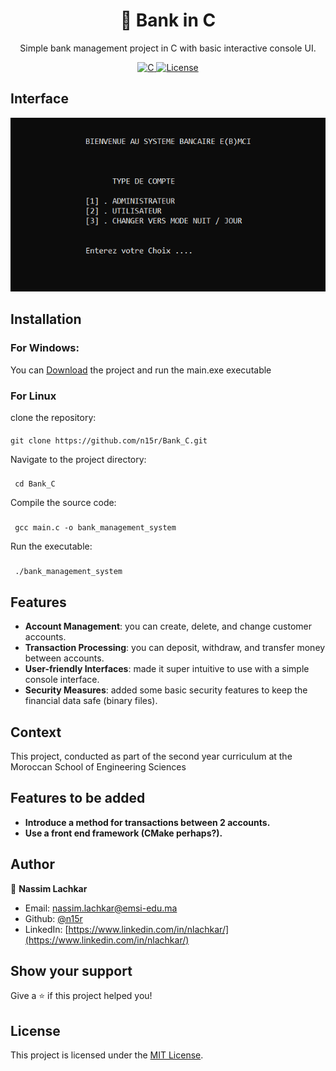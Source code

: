 <div align="center">
<h1> 🏦 Bank in C</h1>

<p>Simple bank management project in C with basic interactive console UI. </p>
<p>
  <a href="https://en.wikipedia.org/wiki/C_(programming_language)">
    <img src="https://img.shields.io/badge/language-C-blue.svg" alt="C">
<a href="https://github.com/nashunch0/CineLog/blob/main/LICENSE"><img src="https://img.shields.io/badge/license-MIT-green.svg" alt="License"></a>
   </div>

## Interface

 ![preview](https://github.com/n15r/Bank_C/blob/master/vscode/pview.png?raw=true)




   
## Installation
### For Windows:
You can [Download](https://github.com/n15r/Bank_C/archive/refs/heads/master.zip) the project and run the main.exe executable
### For Linux
 clone the repository:
 ####
    git clone https://github.com/n15r/Bank_C.git
   
   Navigate to the project directory: 
 ###
     cd Bank_C
   Compile the source code: 
   ###
     gcc main.c -o bank_management_system
   Run the executable: 
   ###
     ./bank_management_system
## Features
   * **Account Management**: you can create, delete, and change customer accounts.
   * **Transaction Processing**: you can deposit, withdraw, and transfer money between accounts.
   * **User-friendly Interfaces**: made it super intuitive to use with a simple console interface.
   * **Security Measures**: added some basic security features to keep the financial data safe (binary files).
## Context
  This project, conducted as part of the second year curriculum at the Moroccan School of Engineering Sciences 
  
## Features to be added 

* **Introduce a method for transactions between 2 accounts.**
* **Use a front end framework (CMake perhaps?).**
## Author

👤 **Nassim Lachkar**

* Email: nassim.lachkar@emsi-edu.ma
* Github: [@n15r](https://github.com/n15r/)
* LinkedIn: [https://www.linkedin.com/in/nlachkar/](https://www.linkedin.com/in/nlachkar/)

## Show your support

Give a ⭐️ if this project helped you!

## License
This project is licensed under the [MIT License](https://opensource.org/licenses/MIT).
